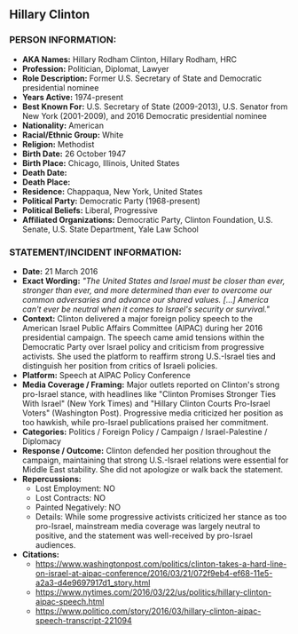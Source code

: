 ## Hillary Clinton

### PERSON INFORMATION:
- **AKA Names:** Hillary Rodham Clinton, Hillary Rodham, HRC
- **Profession:** Politician, Diplomat, Lawyer
- **Role Description:** Former U.S. Secretary of State and Democratic presidential nominee
- **Years Active:** 1974-present
- **Best Known For:** U.S. Secretary of State (2009-2013), U.S. Senator from New York (2001-2009), and 2016 Democratic presidential nominee
- **Nationality:** American
- **Racial/Ethnic Group:** White
- **Religion:** Methodist
- **Birth Date:** 26 October 1947
- **Birth Place:** Chicago, Illinois, United States
- **Death Date:** 
- **Death Place:** 
- **Residence:** Chappaqua, New York, United States
- **Political Party:** Democratic Party (1968-present)
- **Political Beliefs:** Liberal, Progressive
- **Affiliated Organizations:** Democratic Party, Clinton Foundation, U.S. Senate, U.S. State Department, Yale Law School

### STATEMENT/INCIDENT INFORMATION:
- **Date:** 21 March 2016
- **Exact Wording:** *"The United States and Israel must be closer than ever, stronger than ever, and more determined than ever to overcome our common adversaries and advance our shared values. [...] America can't ever be neutral when it comes to Israel's security or survival."*
- **Context:** Clinton delivered a major foreign policy speech to the American Israel Public Affairs Committee (AIPAC) during her 2016 presidential campaign. The speech came amid tensions within the Democratic Party over Israel policy and criticism from progressive activists. She used the platform to reaffirm strong U.S.-Israel ties and distinguish her position from critics of Israeli policies.
- **Platform:** Speech at AIPAC Policy Conference
- **Media Coverage / Framing:** Major outlets reported on Clinton's strong pro-Israel stance, with headlines like "Clinton Promises Stronger Ties With Israel" (New York Times) and "Hillary Clinton Courts Pro-Israel Voters" (Washington Post). Progressive media criticized her position as too hawkish, while pro-Israel publications praised her commitment.
- **Categories:** Politics / Foreign Policy / Campaign / Israel-Palestine / Diplomacy
- **Response / Outcome:** Clinton defended her position throughout the campaign, maintaining that strong U.S.-Israel relations were essential for Middle East stability. She did not apologize or walk back the statement.
- **Repercussions:**
  - Lost Employment: NO
  - Lost Contracts: NO
  - Painted Negatively: NO
  - Details: While some progressive activists criticized her stance as too pro-Israel, mainstream media coverage was largely neutral to positive, and the statement was well-received by pro-Israel audiences.
- **Citations:** 
  - https://www.washingtonpost.com/politics/clinton-takes-a-hard-line-on-israel-at-aipac-conference/2016/03/21/072f9eb4-ef68-11e5-a2a3-d4e9697917d1_story.html
  - https://www.nytimes.com/2016/03/22/us/politics/hillary-clinton-aipac-speech.html
  - https://www.politico.com/story/2016/03/hillary-clinton-aipac-speech-transcript-221094